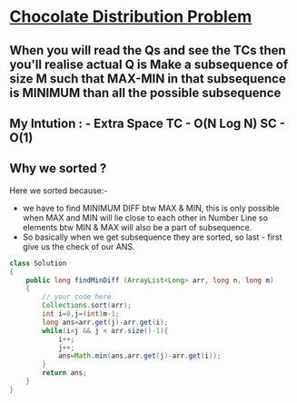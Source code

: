 # **[Chocolate Distribution Problem](https://practice.geeksforgeeks.org/problems/chocolate-distribution-problem3825/1#)**
## When you will read the Qs and see the TCs then you'll realise actual Q is **Make a subsequence of size M such that MAX-MIN in that subsequence is MINIMUM than all the possible subsequence**

## My Intution : - Extra Space TC - O(N Log N) SC - O(1)
## Why we sorted ?
Here we sorted because:- 
- we have to find MINIMUM DIFF btw MAX & MIN, this is only possible when MAX and MIN will lie close to each other in Number Line so elements btw MIN & MAX will also be a part of subsequence.
- So basically when we get subsequence they are sorted, so last - first give us the check of our ANS.

```java
class Solution
{
    public long findMinDiff (ArrayList<Long> arr, long n, long m)
    {
        // your code here
        Collections.sort(arr);
        int i=0,j=(int)m-1;
        long ans=arr.get(j)-arr.get(i);
        while(i<j && j < arr.size()-1){
            i++;
            j++;
            ans=Math.min(ans,arr.get(j)-arr.get(i));
        }
        return ans;
    }
}
```

